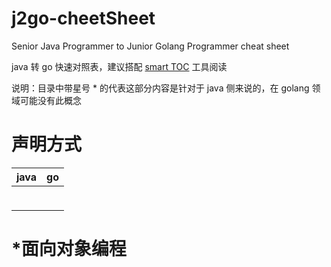 # j2go-cheetSheet
Senior Java Programmer to Junior Golang Programmer cheat sheet

java 转 go 快速对照表，建议搭配 [smart TOC](https://chrome.google.com/webstore/detail/smart-toc/lifgeihcfpkmmlfjbailfpfhbahhibba) 工具阅读

说明：目录中带星号 * 的代表这部分内容是针对于 java 侧来说的，在 golang 领域可能没有此概念

# 声明方式
<table>
<thead><tr><th>java</th><th>go</th></tr></thead>
<tbody>
<tr><td>

```java

```

</td><td>

```go

```

</td></tr>
</tbody></table>

# *面向对象编程
